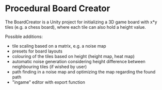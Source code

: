 # Procedural Board Creator
The BoardCreator is a Unity project for initializing a 3D game board with x*y tiles (e.g. a chess board), where each tile can also hold a height value. 

Possible additions:
- tile scaling based on a matrix, e.g. a noise map
- presets for board layouts
- colouring of the tiles based on height (height map, heat map)
- automatic noise generation considering height difference between neighbouring tiles (if wished by user)
- path finding in a noise map and optimizing the map regarding the found path
- "ingame" editor with export function
